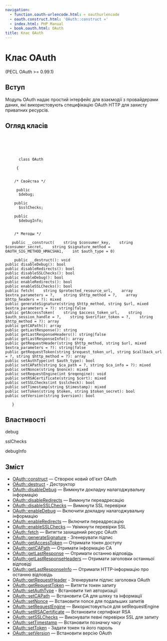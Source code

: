 ```yaml
---
navigation:
  - function.oauth-urlencode.html: « oauthurlencode
  - oauth.construct.html: 'OAuth::construct »'
  - index.html: PHP Manual
  - book.oauth.html: OAuth
title: Клас OAuth
---
```

# Клас OAuth

(PECL OAuth >= 0.99.1)

## Вступ

Модуль OAuth надає простий інтерфейс для взаємодії з провайдерами даних, які використовують специфікацію OAuth HTTP для захисту приватних ресурсів.

## Огляд класів

```classsynopsis


    
    
     
      class OAuth
     
     {
    

    /* Свойства */
    
     public
      $debug;

    public
      $sslChecks;

    public
      $debugInfo;


    /* Методы */
    
   public __construct(    string $consumer_key,    string $consumer_secret,    string $signature_method = OAUTH_SIG_METHOD_HMACSHA1,    int $auth_type = 0)

    public __destruct(): void
public disableDebug(): bool
public disableRedirects(): bool
public disableSSLChecks(): bool
public enableDebug(): bool
public enableRedirects(): bool
public enableSSLChecks(): bool
public fetch(    string $protected_resource_url,    array $extra_parameters = ?,    string $http_method = ?,    array $http_headers = ?): mixed
public generateSignature(string $http_method, string $url, mixed $extra_parameters = ?): string|false
public getAccessToken(    string $access_token_url,    string $auth_session_handle = ?,    string $verifier_token = ?,    string $http_method = ?): array
public getCAPath(): array
public getLastResponse(): string
public getLastResponseHeaders(): string|false
public getLastResponseInfo(): array
public getRequestHeader(string $http_method, string $url, mixed $extra_parameters = ?): string|false
public getRequestToken(string $request_token_url, string $callback_url = ?, string $http_method = ?): array
public setAuthType(int $auth_type): bool
public setCAPath(string $ca_path = ?, string $ca_info = ?): mixed
public setNonce(string $nonce): mixed
public setRequestEngine(int $reqengine): void
public setRSACertificate(string $cert): mixed
public setSSLChecks(int $sslcheck): bool
public setTimestamp(string $timestamp): mixed
public setToken(string $token, string $token_secret): bool
public setVersion(string $version): bool

   }
```

## Властивості

debug

sslChecks

debugInfo

## Зміст

-   [OAuth::construct](oauth.construct.html) — Створює новий об'єкт OAuth
-   [OAuth::destruct](oauth.destruct.html) - Деструктор
-   [OAuth::disableDebug](oauth.disabledebug.html) — Вимкнути докладну налагоджувальну інформацію
-   [OAuth::disableRedirects](oauth.disableredirects.html) — Вимкнути переадресацію
-   [OAuth::disableSSLChecks](oauth.disablesslchecks.html) — Вимкнути SSL перевірки
-   [OAuth::enableDebug](oauth.enabledebug.html) — Включити докладну налагоджувальну інформацію
-   [OAuth::enableRedirects](oauth.enableredirects.html) — Включити переадресацію
-   [OAuth::enableSSLChecks](oauth.enablesslchecks.html) — Увімкнути перевірки SSL
-   [OAuth::fetch](oauth.fetch.html) — Витягти захищений ресурс OAuth
-   [OAuth::generateSignature](oauth.generatesignature.html) - Згенерувати підпис
-   [OAuth::getAccessToken](oauth.getaccesstoken.html) — Отримати токен доступу
-   [OAuth::getCAPath](oauth.getcapath.html) — Отримати інформацію CA
-   [OAuth::getLastResponse](oauth.getlastresponse.html) — Отримати останню відповідь
-   [OAuth::getLastResponseHeaders](oauth.getlastresponseheaders.html) — Отримати заголовки останньої відповіді
-   [OAuth::getLastResponseInfo](oauth.getlastresponseinfo.html) — Отримати HTTP-інформацію про останню відповідь
-   [OAuth::getRequestHeader](oauth.getrequestheader.html) - Згенерувати підпис заголовка OAuth
-   [OAuth::getRequestToken](oauth.getrequesttoken.html) — Витягти токен запиту
-   [OAuth::setAuthType](oauth.setauthtype.html) - Встановити тип авторизації
-   [OAuth::setCAPath](oauth.setcapath.html) — Встановити CA для шляху та інформації
-   [OAuth::setNonce](oauth.setnonce.html) — Встановити nonce для подальших запитів
-   [OAuth::setRequestEngine](oauth.setrequestengine.html) — Використовується для setRequestEngine
-   [OAuth::setRSACertificate](oauth.setrsacertificate.html) — Встановити сертифікат RSA
-   [OAuth::setSSLChecks](oauth.setsslchecks.html) — Виконувати певні перевірки SSL для запиту
-   [OAuth::setTimestamp](oauth.settimestamp.html) — Встановити позначку часу
-   [OAuth::setToken](oauth.settoken.html) - Задати токен та його пароль
-   [OAuth::setVersion](oauth.setversion.html) — Встановити версію OAuth
